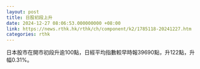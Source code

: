 ```yaml
---
layout: post
title: 日股初段上升
date: 2024-12-27 08:06:53.000000000 +08:00
link: https://news.rthk.hk/rthk/ch/component/k2/1785118-20241227.htm
categories: rthk
---
```


日本股市在開市初段升逾100點，日經平均指數較早時報39690點，升122點，升幅0.31%。
